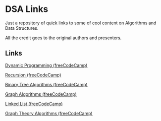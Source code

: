 
# DSA Links

Just a repository of quick links to some of cool content on Algorithms and Data Structures.

All the credit goes to the original authors and presenters.


## Links

[Dynamic Programming (freeCodeCamp)](https://www.youtube.com/watch?v=oBt53YbR9Kk)

[Recursion (freeCodeCamp)](https://www.youtube.com/watch?v=IJDJ0kBx2LM)

[Binary Tree Algorithms (freeCodeCamp)](https://www.youtube.com/watch?v=fAAZixBzIAI)

[Graph Algorithms (freeCodeCamp)](https://www.youtube.com/watch?v=tWVWeAqZ0WU)

[Linked List (freeCodeCamp)](https://www.youtube.com/watch?v=Hj_rA0dhr2I)

[Graph Theory Algorithms (freeCodeCamp)](https://www.youtube.com/watch?v=09_LlHjoEiY&list=RDCMUC8butISFwT-Wl7EV0hUK0BQ&index=8)



